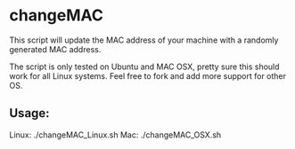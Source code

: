 # changeMAC
This script will update the MAC address of your machine with a randomly generated MAC address.

The script is only tested on Ubuntu and MAC OSX, pretty sure this should work for all Linux systems.
Feel free to fork and add more support for other OS.

## Usage:
Linux: ./changeMAC_Linux.sh
Mac: ./changeMAC_OSX.sh
